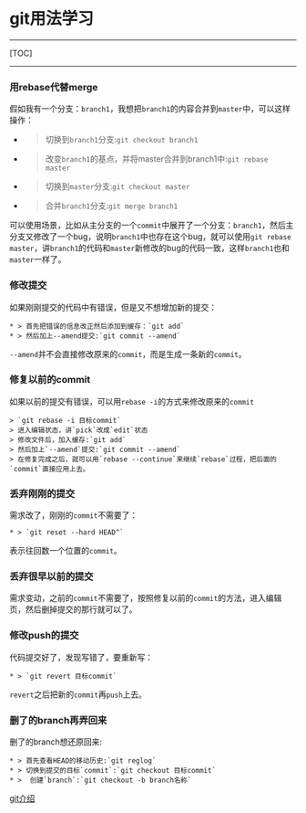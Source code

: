 # git用法学习

---

[TOC]

---

### 用rebase代替merge

假如我有一个分支：`branch1`，我想把`branch1`的内容合并到`master`中，可以这样操作：

* > 切换到`branch1`分支:`git checkout branch1`
* > 改变`branch1`的基点，并将master合并到branch1中:`git rebase master`
* > 切换到`master`分支:`git checkout master`
* > 合并`branch1`分支:`git merge branch1`

可以使用场景，比如从主分支的一个`commit`中展开了一个分支：`branch1`，然后主分支又修改了一个bug，说明`branch1`中也存在这个bug，就可以使用`git rebase master`，讲`branch1`的代码和`master`新修改的bug的代码一致，这样`branch1`也和`master`一样了。

### 修改提交

如果刚刚提交的代码中有错误，但是又不想增加新的提交：

    * > 首先把错误的信息改正然后添加到缓存：`git add`
    * > 然后加上--amend提交:`git commit --amend`
    
`--amend`并不会直接修改原来的`commit`，而是生成一条新的`commit`。

### 修复以前的commit

如果以前的提交有错误，可以用`rebase -i`的方式来修改原来的`commit`

    > `git rebase -i 目标commit`
    > 进入编辑状态，讲`pick`改成`edit`状态
    > 修改文件后，加入缓存:`git add`
    > 然后加上`--amend`提交:`git commit --amend`
    > 在修复完成之后，就可以用`rebase --continue`来继续`rebase`过程，把后面的`commit`直接应用上去。

### 丢弃刚刚的提交

需求改了，刚刚的`commit`不需要了：

    * > `git reset --hard HEAD^`
    
表示往回数一个位置的`commit`。

### 丢弃很早以前的提交

需求变动，之前的`commit`不需要了，按照修复以前的`commit`的方法，进入编辑页，然后删掉提交的那行就可以了。

### 修改push的提交

代码提交好了，发现写错了，要重新写：

    * > `git revert 目标commit`
    
`revert`之后把新的`commit`再`push`上去。
    
### 删了的branch再弄回来

删了的branch想还原回来:

    * > 首先查看HEAD的移动历史:`git reglog`
    * > 切换到提交的目标`commit`:`git checkout 目标commit`
    * >  创建`branch`:`git checkout -b branch名称`
    
[git介绍](https://git-scm.com/about)
